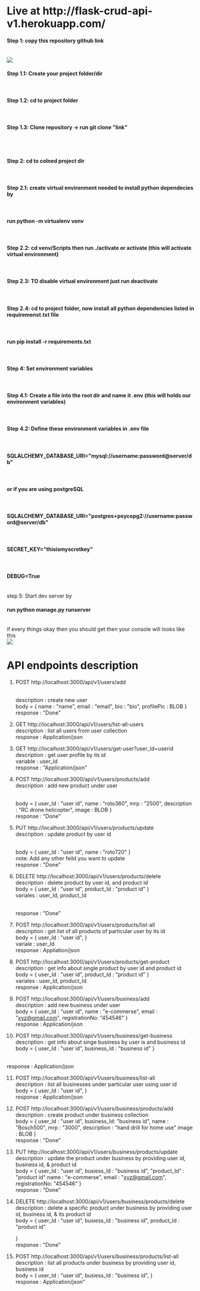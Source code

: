 <h1><b>Live at http://flask-crud-api-v1.herokuapp.com/</b></h1>

<h4>Step 1: copy this repository github link</h4><br>
<img src="https://github.com/saurabh-kumar88/flask-crud-api-v1/blob/main/docs/clone%20repo.png"><br>
<h4>Step 1.1: Create your project folder/dir</h4><br>
<h4>Step 1.2: cd to project folder</h4><br>
<h4>Step 1.3: Clone repository -> run git clone "link"</h4><br>
<br>
<h4>Step 2: cd to colned project dir</h4>
<br>
<h4>Step 2.1: create virtual environment needed to install python dependecies by</h4>
<br>
<h4>run python -m virtualenv venv</h4>
<br>
<h4>Step 2.2: cd venv/Scripts then run ./activate or activate (this will activate virtual environment)</h4>
<br>
<h4>Step 2.3: TO disable virtual environment just run deactivate</h4>
<br>
<h4>Step 2.4: cd to project folder, now install all python dependencies listed in requiremenst.txt file</h4>
<br>
<h4>run pip install -r requirements.txt</h4>
<br>
<h4>Step 4: Set environment variables</h4>
<br>
<h4>Step 4.1: Create a file into the root dir and name it .env (this will holds our environment variables)</h4>
<br>
<h4>Step 4.2: Define these environment variables in .env file</h4>
<br>
<h4>SQLALCHEMY_DATABASE_URI="mysql://username:password@server/db"</h4>
<br>
<h4>or if you are using postgreSQL</h4>
<br>
<h4>SQLALCHEMY_DATABASE_URI="postgres+psycopg2://username:password@server/db"</h4>
<br>
<h4>SECRET_KEY="thisismyscretkey"</h4>
<br>
<h4>DEBUG=True</h4>
<br>
step 5: Start dev server by
<br>
<h4>run python manage.py runserver</h4>
<br>
if every things okay then you should get then your console will looks like this
<br>
<img src="https://github.com/saurabh-kumar88/flask-crud-api-v1/blob/main/docs/console%20running%20dev%20server.png">
<br>
<h1>API endpoints description</h1>

1. POST http://localhost:3000/api/v1/users/add

   <br>
   description : create new user

   <br>
   body = {
   name : "name",
   email : "email",
   bio : "bio",
   profilePic : BLOB
   }
    <br>
   response : "Done"

2. GET http://localhost:3000/api/v1/users/list-all-users
   <br>
   description : list all users from user collection
   <br>
   response : Application/json

3. GET http://localhost:3000/api/v1/users/get-user?user_Id=userid
   <br>
   description : get user profile by its id
   <br>
   variable : user_Id
   <br>
   response : "Application/json"

4. POST http://localhost:3000/api/v1/users/products/add
   <br>
   description : add new product under user

   <br>
   body = {
   user_Id : "user id",
   name : "roto360",
   mrp : "2500",
   description : "RC drone helicopter",
   image : BLOB
   }
   <br>
   response : "Done"

5. PUT http://localhost:3000/api/v1/users/products/update
   <br>
   description : update product by user id

   <br>
   body = {
   user_Id : "user id",
   name : "roto720"
   }
   <br>
   note: Add any other feild you want to update
   <br>
   response : "Done"

6. DELETE http://localhost:3000/api/v1/users/products/delete
   <br>
   description : delete product by user id, and product id
   <br>
   body = {
   user_Id : "user id",
   product_Id : "product id"
   }
   <br>
   variales : user_Id, product_Id

   <br>
   response : "Done"

7. POST http://localhost:3000/api/v1/users/products/list-all
   <br>
   description : get list of all products of particular user by its id
   <br>
   body = {
   user_Id : "user id",
   }
   <br>
   variale : user_Id
   <br>
   response : Appliation/json

8. POST http://localhost:3000/api/v1/users/products/get-product
   <br>
   description : get info about single product by user id and product id
   <br>
   body = {
   user_Id : "user id",
   product_Id : "product id"
   }
   <br>
   variales : user_Id, product_Id
   <br>
   response : Application/json

9. POST http://localhost:3000/api/v1/users/business/add
   <br>
   description : add new business under user
   <br>
   body = {
   user_Id : "user id",
   name : "e-commerse",
   email : "xyz@gmail.com",
   registrationNo: "454546"
   }
   <br>
   response : Application/json

10. POST http://localhost:3000/api/v1/users/business/get-business
    <br>
    description : get info about singe business by user is and business id
    <br>
    body = {
    user_Id : "user id",
    business_Id : "business id"
    }

<br>
response : Application/json

11. POST http://localhost:3000/api/v1/users/business/list-all
    <br>
    description : list all businesses under particular user using user id
    <br>
    body = {
    user_Id : "user id",
    }
    <br>
    response : Application/json

12. POST http://localhost:3000/api/v1/users/business/products/add
    <br>
    description : create product under business collection
    <br>
    body = {
    user_Id : "user id",
    business_Id: "business id",
    name : "Bosch500",
    mrp : "3000",
    description : "hand drill for home use"
    image : BLOB
    }
    <br>
    response : "Done"

13. PUT http://localhost:3000/api/v1/users/business/products/update
    <br>
    description : update the product under business by providing user id, business id, & product id
    <br>
    body = {
    user_Id : "user id",
    busiess_Id : "business id",
    "product_Id" : "product id"
    name : "e-commerse",
    email : "xyz@gmail.com",
    registrationNo: "454546"
    }
    <br>
    response : "Done"

14. DELETE http://localhost:3000/api/v1/users/business/products/delete
    <br>
    description : delete a specific product under business by providing user id, business id, & its product id
    <br>
    body = {
    user_Id : "user id",
    busiess_Id : "business id",
    product_Id : "product id"

    }
    <br>
    response : "Done"

15. POST http://localhost:3000/api/v1/users/business/products/list-all
    <br>
    description : list all products under business by providing user id, business id
    <br>
    body = {
    user_Id : "user id",
    busiess_Id : "business id",
    }
    <br>
    response : Application/json"

